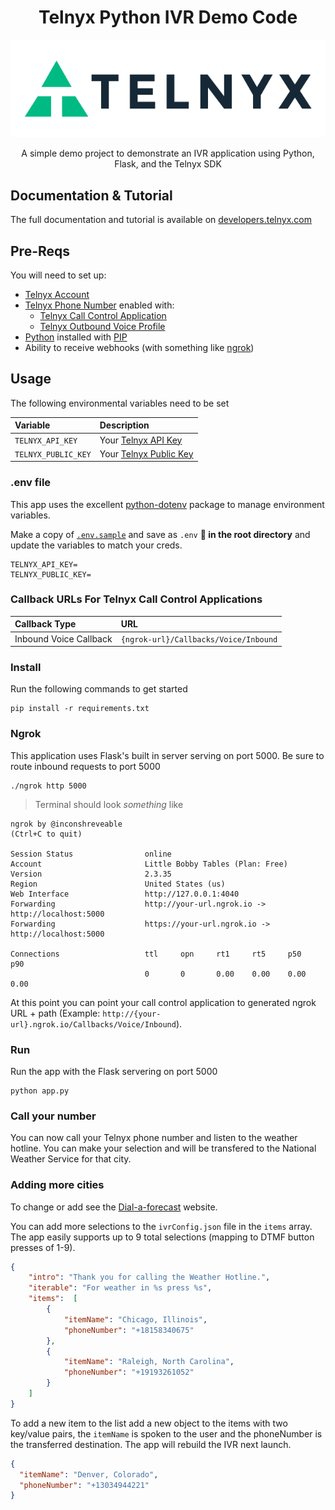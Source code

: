 <div align="center">

# Telnyx Python IVR Demo Code

![Telnyx](logo-dark.png)

A simple demo project to demonstrate an IVR application using Python, Flask, and the Telnyx SDK

</div>

## Documentation & Tutorial

The full documentation and tutorial is available on [developers.telnyx.com](https://developers.telnyx.com/docs/v2/call-control/tutorials/ivr-demo?lang=python&utm_source=referral&utm_medium=github_referral&utm_campaign=cross-site-link)

## Pre-Reqs

You will need to set up:

* [Telnyx Account](https://telnyx.com/sign-up?utm_source=referral&utm_medium=github_referral&utm_campaign=cross-site-link)
* [Telnyx Phone Number](https://portal.telnyx.com/#/app/numbers/my-numbers?utm_source=referral&utm_medium=github_referral&utm_campaign=cross-site-link) enabled with:
  * [Telnyx Call Control Application](https://portal.telnyx.com/#/app/call-control/applications?utm_source=referral&utm_medium=github_referral&utm_campaign=cross-site-link)
  * [Telnyx Outbound Voice Profile](https://portal.telnyx.com/#/app/outbound-profiles?utm_source=referral&utm_medium=github_referral&utm_campaign=cross-site-link)
* [Python](https://www.python.org/) installed with [PIP](https://pypi.org/project/pip/)
* Ability to receive webhooks (with something like [ngrok](https://developers.telnyx.com/docs/v2/development/ngrok?utm_source=referral&utm_medium=github_referral&utm_campaign=cross-site-link))

## Usage

The following environmental variables need to be set

| Variable            | Description                                                                                                                                              |
|:--------------------|:---------------------------------------------------------------------------------------------------------------------------------------------------------|
| `TELNYX_API_KEY`    | Your [Telnyx API Key](https://portal.telnyx.com/#/app/api-keys?utm_source=referral&utm_medium=github_referral&utm_campaign=cross-site-link)              |
| `TELNYX_PUBLIC_KEY` | Your [Telnyx Public Key](https://portal.telnyx.com/#/app/account/public-key?utm_source=referral&utm_medium=github_referral&utm_campaign=cross-site-link) |

### .env file

This app uses the excellent [python-dotenv](https://github.com/theskumar/python-dotenv) package to manage environment variables.

Make a copy of [`.env.sample`](./.env.sample) and save as `.env` **📁 in the root directory** and update the variables to match your creds.

```
TELNYX_API_KEY=
TELNYX_PUBLIC_KEY=
```

### Callback URLs For Telnyx Call Control Applications

| Callback Type          | URL                                   |
|:-----------------------|:--------------------------------------|
| Inbound Voice Callback | `{ngrok-url}/Callbacks/Voice/Inbound` |

### Install

Run the following commands to get started

```
pip install -r requirements.txt
```

### Ngrok

This application uses Flask's built in server serving on port 5000. Be sure to route inbound requests to port 5000

```
./ngrok http 5000
```

> Terminal should look _something_ like

```
ngrok by @inconshreveable                                                                                                                               (Ctrl+C to quit)

Session Status                online
Account                       Little Bobby Tables (Plan: Free)
Version                       2.3.35
Region                        United States (us)
Web Interface                 http://127.0.0.1:4040
Forwarding                    http://your-url.ngrok.io -> http://localhost:5000
Forwarding                    https://your-url.ngrok.io -> http://localhost:5000

Connections                   ttl     opn     rt1     rt5     p50     p90
                              0       0       0.00    0.00    0.00    0.00
```

At this point you can point your call control application to generated ngrok URL + path  (Example: `http://{your-url}.ngrok.io/Callbacks/Voice/Inbound`).

### Run

Run the app with the Flask servering on port 5000

```
python app.py
```

### Call your number

You can now call your Telnyx phone number and listen to the weather hotline. You can make your selection and will be transfered to the National Weather Service for that city.

### Adding more cities

To change or add see the [Dial-a-forecast](https://www.weather.gov/dial-a-forecast/) website.

You can add more selections to the `ivrConfig.json` file in the `items` array. The app easily supports up to 9 total selections (mapping to DTMF button presses of 1-9).

```json
{
    "intro": "Thank you for calling the Weather Hotline.",
    "iterable": "For weather in %s press %s",
    "items":  [
        {
            "itemName": "Chicago, Illinois",
            "phoneNumber": "+18158340675"
        },
        {
            "itemName": "Raleigh, North Carolina",
            "phoneNumber": "+19193261052"
        }
    ]
}
```

To add a new item to the list add a new object to the items with two key/value pairs, the `itemName` is spoken to the user and the phoneNumber is the transferred destination.  The app will rebuild the IVR next launch.

```json
{
  "itemName": "Denver, Colorado",
  "phoneNumber": "+13034944221"
}
```


